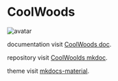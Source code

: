 # CoolWoods

![avatar](http://mypost-images.test.upcdn.net/images202409091411862.png)

documentation visit [CoolWoods doc](https://coolwoods.github.io/mkdocs/).

repository visit [CoolWoolds mkdoc](https://github.com/CoolWoods/mkdocs).

theme visit [mkdocs-material](https://squidfunk.github.io/mkdocs-material).